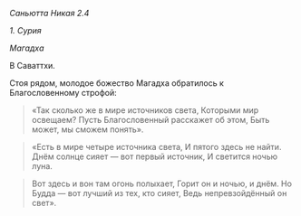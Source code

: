 *Саньютта Никая 2\.4*

*1\. Сурия*

*Магадха*

В Саваттхи\.

Стоя рядом, молодое божество Магадха обратилось к Благословенному строфой:

> «Так сколько же в мире источников света,
> Которыми мир освещаем?
> Пусть Благословенный расскажет об этом,
> Быть может, мы сможем понять»\.

> «Есть в мире четыре источника света,
> И пятого здесь не найти\.
> Днём солнце сияет — вот первый источник,
> И светится ночью луна\.

> Вот здесь и вон там огонь полыхает,
> Горит он и ночью, и днём\.
> Но Будда — вот лучший из тех, кто сияет,
> Ведь непревзойдённый он свет»\.
